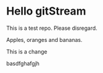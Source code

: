 # Hello gitStream
This is a test repo. Please disregard.

Apples, oranges and bananas.


This is a change


basdfghafgjh
